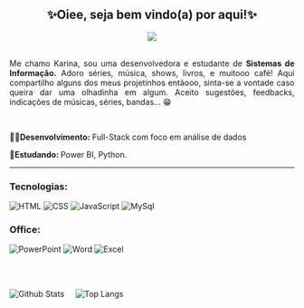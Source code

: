 
<div align="center">
   <h2><strong>✨Oiee, seja bem vindo(a) por aqui!✨</strong></h2>
   <img src="https://github.com/Karina-Lima/Karina-Lima/assets/87882553/b08007f7-3fb3-4444-9d5f-1ba1b41f3e9f">
</div>

  <p align="justify"><br>Me chamo Karina, sou uma desenvolvedora e estudante de <strong>Sistemas de Informação.</strong> Adoro séries, música, shows, livros, e muitooo café! Aqui compartilho alguns dos meus projetinhos entãooo, sinta-se a vontade caso queira dar uma olhadinha em algum. Aceito sugestões, feedbacks, indicações de músicas, séries, bandas... 😁</p>

<br>

  <p align="left"><strong>👩‍💻Desenvolvimento:</strong> Full-Stack com foco em análise de dados</p>
  <p align="left"><strong>🚀Estudando: </strong>Power BI, Python.</strong></p>
  
<hr></hr> 


### Tecnologias:
<div display=flex>
    <img alt="HTML" src="https://img.shields.io/badge/HTML5-E34F26?style=for-the-badge&logo=html5&logoColor=white">
    <img alt="CSS" src="https://img.shields.io/badge/CSS3-1572B6?style=for-the-badge&logo=css3&logoColor=white">
    <img alt="JavaScript" src="https://img.shields.io/badge/JavaScript-FFAD19?style=for-the-badge&logo=javascript&logoColor=white">
    <img alt="MySql" src="https://img.shields.io/badge/MySQL-1DAEFF?style=for-the-badge&logo=mysql&logoColor=white">
</div>
  
### Office:
<div display=flex>
<img alt="PowerPoint" src="https://img.shields.io/badge/Microsoft_PowerPoint-DD0031?style=for-the-badge&logo=microsoft-powerpoint&logoColor=white">  
<img alt="Word" src="https://img.shields.io/badge/Microsoft_Word-2B579A?style=for-the-badge&logo=microsoft-word&logoColor=white">  
<img alt="Excel" src="https://img.shields.io/badge/Microsoft_Excel-217346?style=for-the-badge&logo=microsoft-excel&logoColor=white">  
</div>

<br><br>

<div style="display: inline_block" align="left">
  
![Github Stats](https://github-readme-stats.vercel.app/api?username=Karina-Lima&show_icons=true&count_private=true&show_icons=true&include_all_commits=true&theme=github_dark)
&nbsp;&nbsp;&nbsp;
![Top Langs](https://github-readme-stats.vercel.app/api/top-langs/?username=Karina-Lima&hide=TeX&layout=compact&theme=github_dark)

</div>


